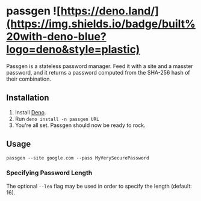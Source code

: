 # passgen ![https://deno.land/](https://img.shields.io/badge/built%20with-deno-blue?logo=deno&style=plastic)
Passgen is a stateless password manager. Feed it with a site and a masster password, and it returns a password computed from the SHA-256 hash of their combination.

## Installation
 1. Install [Deno](https://deno.land/).
 2. Run `deno install -n passgen URL`
 3. You're all set. Passgen should now be ready to rock.

## Usage
```
passgen --site google.com --pass MyVerySecurePassword
```

### Specifying Password Length
The optional `--len` flag may be used in order to specify the length (default: 16).